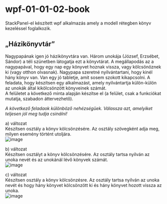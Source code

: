 # wpf-01-01-02-book
StackPanel-el készített wpf alkalmazás amely a modell rétegben könyv kezeléssel foglalkozik.
## „Házikönyvtár”
Nagypapának igen jó házikönyvtára van. Három unokája (József, Erzsébet, Sándor) a téli szünetben látogatja ezt a könyvtárat. A megállapodás az a nagypapával, hogy egy nap egy könyvet hoznak vissza, vagy kölcsönöznek ki (vagy otthon olvasnak). Nagypapa szeretné nyilvántartani, hogy kinél hány könyv van. Van egy jó tabletje, amit sosem szokott kikapcsolni. A feladata, hogy készítsen egy alkalmazást, amely nyilvántartja külön-külön az unokák által kikölcsönzött könyveinek számát.  
A felületet a következő minta alapján készítse el (a felület, csak a funkciókat mutatja, szabadon áttervezhető).  

*A következő feladaok különböző nehézségüek. Válassza azt, amelyiket teljesen jól meg tudja csinálni!*

a) változat  
Készítsen osztály a könyv kölcsönzésére. Az osztály szövegként adja meg, milyen esemény történt utoljára.  
![image](https://user-images.githubusercontent.com/6060514/112279575-597f0380-8c84-11eb-86b4-af42bc23a73a.png)


b) változat  
Készítsen osztályt a könyv kölcsönzésére. Az osztály tartsa nyilván az unoka nevét és az unokánál lévő könyvek számát.  
![image](https://user-images.githubusercontent.com/6060514/112279612-63a10200-8c84-11eb-8942-6c0d67dea8b0.png)


c) változat  
Készítsen osztály a könyv kölcsönzésre. Az osztály tartsa nyilván az unoka nevét és hogy hány könyvet kölcsönzött ki és hány könyvet hozott vissza az unoka.  
![image](https://user-images.githubusercontent.com/6060514/112279632-6a2f7980-8c84-11eb-8046-536b03d6b695.png)

